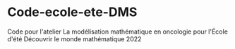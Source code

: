 # Code-ecole-ete-DMS
Code pour l'atelier La modélisation mathématique en oncologie pour l'École d'été Découvrir le monde mathématique 2022

